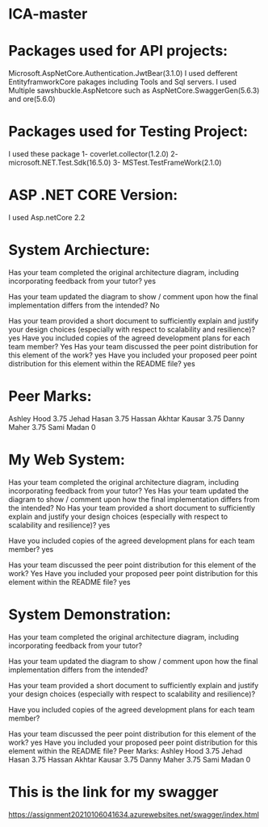 # ICA-master 

# Packages used for API projects:
Microsoft.AspNetCore.Authentication.JwtBear(3.1.0)
I used defferent EntityframworkCore pakages including Tools and Sql servers.
I used Multiple sawshbuckle.AspNetcore such as AspNetCore.SwaggerGen(5.6.3) and ore(5.6.0)

# Packages used for Testing Project:
I used these package
1- coverlet.collector(1.2.0)
2- microsoft.NET.Test.Sdk(16.5.0)
3- MSTest.TestFrameWork(2.1.0)


# ASP .NET CORE Version:
I used Asp.netCore 2.2



# System Archiecture: 

Has your team completed the original architecture diagram, including incorporating feedback from your tutor?
yes

Has your team updated the diagram to show / comment upon how the final implementation differs from the intended?
No

Has your team provided a short document to sufficiently explain and justify your design choices (especially with respect to scalability and resilience)?
yes
Have you included copies of the agreed development plans for each team member?
Yes
Has your team discussed the peer point distribution for this element of the work?
yes
Have you included your proposed peer point distribution for this element within the README file?
yes

# Peer Marks:
Ashley Hood 3.75
Jehad Hasan 3.75
Hassan Akhtar Kausar 3.75
Danny Maher 3.75
Sami Madan 0


# My Web System:

Has your team completed the original architecture diagram, including incorporating feedback from your tutor?
Yes
Has your team updated the diagram to show / comment upon how the final implementation differs from the intended?
No
Has your team provided a short document to sufficiently explain and justify your design choices (especially with respect to scalability and resilience)?
yes

Have you included copies of the agreed development plans for each team member?
yes

Has your team discussed the peer point distribution for this element of the work?
Yes
Have you included your proposed peer point distribution for this element within the README file?
yes




# System Demonstration:

Has your team completed the original architecture diagram, including incorporating feedback from your tutor?

Has your team updated the diagram to show / comment upon how the final implementation differs from the intended?

Has your team provided a short document to sufficiently explain and justify your design choices (especially with respect to scalability and resilience)?

Have you included copies of the agreed development plans for each team member?

Has your team discussed the peer point distribution for this element of the work?
yes
Have you included your proposed peer point distribution for this element within the README file?
Peer Marks:
Ashley Hood 3.75
Jehad Hasan 3.75
Hassan Akhtar Kausar 3.75
Danny Maher 3.75
Sami Madan 0

# This is the link for my swagger
https://assignment20210106041634.azurewebsites.net/swagger/index.html
